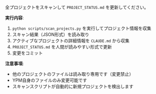 全プロジェクトをスキャンして `PROJECT_STATUS.md` を更新してください。

**実行内容**:
1. `python scripts/scan_projects.py` を実行してプロジェクト情報を収集
2. スキャン結果（JSON形式）を読み取り
3. アクティブなプロジェクトの詳細情報を `CLAUDE.md` から収集
4. `PROJECT_STATUS.md` を人間が読みやすい形式で更新
5. 変更をコミット

**注意事項**:
- 他のプロジェクトのファイルは読み取り専用です（変更禁止）
- YPM自身のファイルのみ変更可能です
- スキャンスクリプトが自動的に新規プロジェクトを検出します
